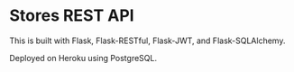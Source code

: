 # Stores REST API   

This is built with Flask, Flask-RESTful, Flask-JWT, and Flask-SQLAlchemy.

Deployed on Heroku using PostgreSQL.
